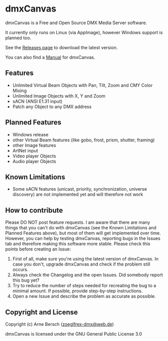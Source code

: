 # dmxCanvas
dmxCanvas is a Free and Open Source DMX Media Server software.

It currently only runs on Linux (via AppImage), however Windows support is planned too.

See the [Releases page](https://github.com/arneBersch/dmxCanvas/releases/) to download the latest version.

You can also find a [Manual](/docs/manual.md) for dmxCanvas.

## Features
* Unlimited Virtual Beam Objects with Pan, Tilt, Zoom and CMY Color Mixing
* Unlimited Image Objects with X, Y and Zoom
* sACN (ANSI E1.31 input)
* Patch any Object to any DMX address

## Planned Features
* Windows release
* other Virtual Beam features (like gobo, frost, prism, shutter, framing)
* other Image features
* ArtNet input
* Video player Objects
* Audio player Objects

## Known Limitations
* Some sACN features (unicast, priority, synchronization, universe discovery) are not implemented yet and will therefore not work

## How to contribute
Please DO NOT post feature requests.
I am aware that there are many things that you can't do with dmxCanvas (see the Known Limitations and Planned Features above), but most of them will get implemented over time.
However, you can help by testing dmxCanvas, reporting bugs in the Issues tab and therefore making this software more stable.
Please check this points before creating an Issue:
1. First of all, make sure you're using the latest version of dmxCanvas.
    In case you don't, upgrade dmxCanvas and check if the problem still occurs.
2. Always check the Changelog and the open Issues.
    Did somebody report this bug yet? 
3. Try to reduce the number of steps needed for recreating the bug to a minimal amount.
    If possible, provide step-by-step instructions.
4. Open a new Issue and describe the problem as accurate as possible.

## Copyright and License
Copyright (c) Arne Bersch (zoeglfrex-dmx@web.de)

dmxCanvas is licensed under the GNU General Public License 3.0
